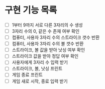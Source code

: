 # 구현 기능 목록

- [ ] 1부터 9까지 서로 다른 3자리의 수 생성
- [ ] 3자리 수의 0, 같은 수 존재 여부 확인
- [ ] 컴퓨터, 사용자 3자리 수의 스트라이크 갯수 반환
- [ ] 컴퓨터, 사용자 3자리 수의 볼 갯수 반환
- [ ] 스트라이크, 볼 값을 받아 낫싱 여부 확인
- [ ] 스트라이크 값을 받아 정답 여부 확인
- [ ] 사용자에게 3자리 수 입력 받기
- [ ] 스트라이크, 볼, 낫싱 프린트
- [ ] 게임 종료 프린트
- [ ] 게임 새로 시작, 종료 입력 받기